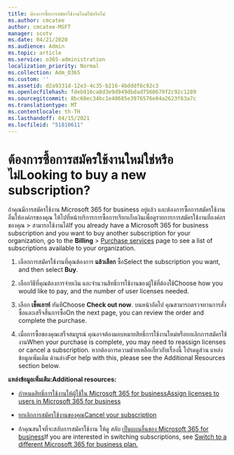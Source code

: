 ```yaml
---
title: ต้องการซื้อการสมัครใช้งานใหม่ใช่หรือไม่
ms.author: cmcatee
author: cmcatee-MSFT
manager: scotv
ms.date: 04/21/2020
ms.audience: Admin
ms.topic: article
ms.service: o365-administration
localization_priority: Normal
ms.collection: Adm_O365
ms.custom: ''
ms.assetid: d2a9331d-12e3-4c35-b216-4bdddf6c92c3
ms.openlocfilehash: fdeb916ca8d3e9d949dbdad7560679f2c92c1289
ms.sourcegitcommit: 8bc60ec34bc1e40685e3976576e04a2623f63a7c
ms.translationtype: MT
ms.contentlocale: th-TH
ms.lasthandoff: 04/15/2021
ms.locfileid: "51810611"
---
```

# <a name="looking-to-buy-a-new-subscription"></a><span data-ttu-id="c23b9-102">ต้องการซื้อการสมัครใช้งานใหม่ใช่หรือไม่</span><span class="sxs-lookup"><span data-stu-id="c23b9-102">Looking to buy a new subscription?</span></span>

<span data-ttu-id="c23b9-103">ถ้าคุณมีการสมัครใช้งาน Microsoft 365 for business อยู่แล้ว และต้องการซื้อการสมัครใช้งานอื่นให้องค์กรของคุณ ให้ไปที่หน้าบริการการซื้อการเรียกเก็บเงินเพื่อดูรายการการสมัครใช้งานที่องค์กรของคุณ \> [](https://go.microsoft.com/fwlink/p/?linkid=868433)สามารถใช้งานได้</span><span class="sxs-lookup"><span data-stu-id="c23b9-103">If you already have a Microsoft 365 for business subscription and you want to buy another subscription for your organization, go to the **Billing** \> [Purchase services](https://go.microsoft.com/fwlink/p/?linkid=868433) page to see a list of subscriptions available to your organization.</span></span>
 
1. <span data-ttu-id="c23b9-104">เลือกการสมัครใช้งานที่คุณต้องการ **แล้วเลือก** ซื้อ</span><span class="sxs-lookup"><span data-stu-id="c23b9-104">Select the subscription you want, and then select **Buy**.</span></span>

2. <span data-ttu-id="c23b9-105">เลือกวิธีที่คุณต้องการจ่ายเงิน และจํานวนสิทธิ์การใช้งานของผู้ใช้ที่ต้องใช้</span><span class="sxs-lookup"><span data-stu-id="c23b9-105">Choose how you would like to pay, and the number of user licenses needed.</span></span>

3. <span data-ttu-id="c23b9-106">เลือก **เช็คเอาท์** ทันที</span><span class="sxs-lookup"><span data-stu-id="c23b9-106">Choose **Check out now**.</span></span> <span data-ttu-id="c23b9-107">บนหน้าถัดไป คุณสามารถตรวจทานการสั่งซื้อและเสร็จสิ้นการซื้อ</span><span class="sxs-lookup"><span data-stu-id="c23b9-107">On the next page, you can review the order and complete the purchase.</span></span>

4. <span data-ttu-id="c23b9-108">เมื่อการซื้อของคุณเสร็จสมบูรณ์ คุณอาจต้องมอบหมายสิทธิ์การใช้งานใหม่หรือยกเลิกการสมัครใช้งาน</span><span class="sxs-lookup"><span data-stu-id="c23b9-108">When your purchase is complete, you may need to reassign licenses or cancel a subscription.</span></span> <span data-ttu-id="c23b9-109">หากต้องการความช่วยเหลือเกี่ยวกับเรื่องนี้ โปรดดูส่วน แหล่งข้อมูลเพิ่มเติม ด้านล่าง</span><span class="sxs-lookup"><span data-stu-id="c23b9-109">For help with this, please see the Additional Resources section below.</span></span>

 <span data-ttu-id="c23b9-110">**แหล่งข้อมูลเพิ่มเติม:**</span><span class="sxs-lookup"><span data-stu-id="c23b9-110">**Additional resources:**</span></span>
  
- [<span data-ttu-id="c23b9-111">กําหนดสิทธิ์การใช้งานให้ผู้ใช้ใน Microsoft 365 for business</span><span class="sxs-lookup"><span data-stu-id="c23b9-111">Assign licenses to users in Microsoft 365 for business</span></span>](https://docs.microsoft.com/microsoft-365/admin/add-users/add-users)
    
- [<span data-ttu-id="c23b9-112">ยกเลิกการสมัครใช้งานของคุณ</span><span class="sxs-lookup"><span data-stu-id="c23b9-112">Cancel your subscription</span></span>](https://docs.microsoft.com/microsoft-365/commerce/subscriptions/cancel-your-subscription)
    
- <span data-ttu-id="c23b9-113">ถ้าคุณสนใจที่จะสลับการสมัครใช้งาน ให้ดู สลับ [เป็นแผนอื่นของ Microsoft 365 for business](https://docs.microsoft.com/microsoft-365/commerce/subscriptions/switch-to-a-different-plan)</span><span class="sxs-lookup"><span data-stu-id="c23b9-113">If you are interested in switching subscriptions, see [Switch to a different Microsoft 365 for business plan.](https://docs.microsoft.com/microsoft-365/commerce/subscriptions/switch-to-a-different-plan)</span></span>